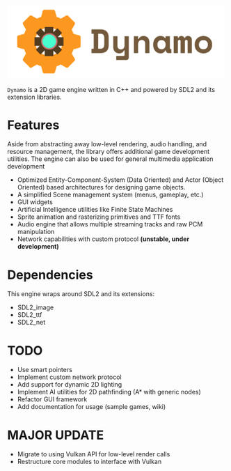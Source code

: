 <img src="./media/logo.png" alt="Dynamo Engine" width="500"/>

`Dynamo` is a 2D game engine written in C++ and 
powered by SDL2 and its extension libraries.

# Features

Aside from abstracting away low-level rendering, audio handling,
and resource management, the library offers additional game 
development utilities. The engine can also be used for general
multimedia application development

- Optimized Entity-Component-System (Data Oriented) and 
Actor (Object Oriented) based architectures for designing
game objects.
- A simplified Scene management system (menus, gameplay, etc.)
- GUI widgets
- Artificial Intelligence utilities like Finite State Machines
- Sprite animation and rasterizing primitives and TTF fonts
- Audio engine that allows multiple streaming tracks and raw PCM manipulation
- Network capabilities with custom protocol **(unstable, under development)**

# Dependencies

This engine wraps around SDL2 and its extensions:
- SDL2_image
- SDL2_ttf
- SDL2_net

# TODO
- Use smart pointers
- Implement custom network protocol
- Add support for dynamic 2D lighting
- Implement AI utilities for 2D pathfinding (A* with generic nodes)
- Refactor GUI framework
- Add documentation for usage (sample games, wiki)

# MAJOR UPDATE
- Migrate to using Vulkan API for low-level render calls
- Restructure core modules to interface with Vulkan